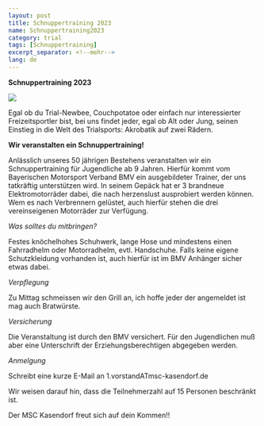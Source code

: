 ```yaml
---
layout: post
title: Schnuppertraining 2023
name: Schnuppertraining2023
category: trial
tags: [Schnuppertraining]
excerpt_separator: <!--mehr-->
lang: de
---
```


**Schnuppertraining 2023**

![](https://raw.githubusercontent.com/msc-kasendorf/docker/master/docs/download/20230519_Schnuppertraining.jpg)

<!--mehr-->


Egal ob du Trial-Newbee, Couchpotatoe oder einfach nur interessierter Freizeitsportler bist, bei uns findet jeder,
egal ob Alt oder Jung, seinen Einstieg in die Welt des Trialsports: Akrobatik auf zwei Rädern.

**Wir veranstalten ein Schnuppertraining!**

Anlässlich unseres 50 jährigen Bestehens veranstalten wir ein Schnuppertraining für Jugendliche ab 9 Jahren. 
Hierfür kommt vom Bayerischen Motorsport Verband BMV ein ausgebildeter Trainer, der uns tatkräftig unterstützen wird.
In seinem Gepäck hat er 3 brandneue Elektromotorräder dabei, die nach herzenslust ausprobiert werden können.
Wem es nach Verbrennern gelüstet, auch hierfür stehen die drei vereinseigenen Motorräder zur Verfügung.

*Was solltes du mitbringen?*

Festes knöchelhohes Schuhwerk, lange Hose und mindestens einen Fahrradhelm oder Motorradhelm, evtl. Handschuhe.
Falls keine eigene Schutzkleidung vorhanden ist, auch hierfür ist im BMV Anhänger sicher etwas dabei.

*Verpflegung*

Zu Mittag schmeissen wir den Grill an, ich hoffe jeder der angemeldet ist mag auch Bratwürste.

*Versicherung*

Die Veranstaltung ist durch den BMV versichert. Für den Jugendlichen muß aber eine Unterschrift der Erziehungsberechtigen abgegeben werden.

*Anmelgung*

Schreibt eine kurze E-Mail an 1.vorstandATmsc-kasendorf.de

Wir weisen darauf hin, dass die Teilnehmerzahl auf 15 Personen beschränkt ist.

Der MSC Kasendorf freut sich auf dein Kommen!!
